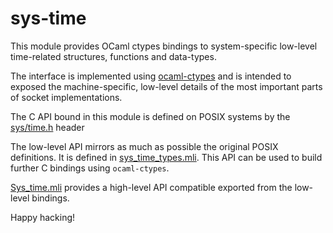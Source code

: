 # sys-time

This module provides OCaml ctypes bindings to system-specific low-level time-related structures, functions and data-types.

The interface is implemented using [ocaml-ctypes](https://github.com/ocamllabs/ocaml-ctypes) and is intended
to exposed the machine-specific, low-level details of the most important parts of socket implementations.

The C API bound in this module is defined on POSIX systems by the [sys/time.h](https://pubs.opengroup.org/onlinepubs/7908799/xsh/systime.h.html) header

The low-level API mirrors as much as possible the original POSIX definitions. It is defined in [sys_time_types.mli](src/types/sys_time_types.mli). This API can be used to build further C bindings using `ocaml-ctypes`.

[Sys_time.mli](src/sys_time.mli) provides a high-level API compatible exported from the low-level bindings.

Happy hacking!
